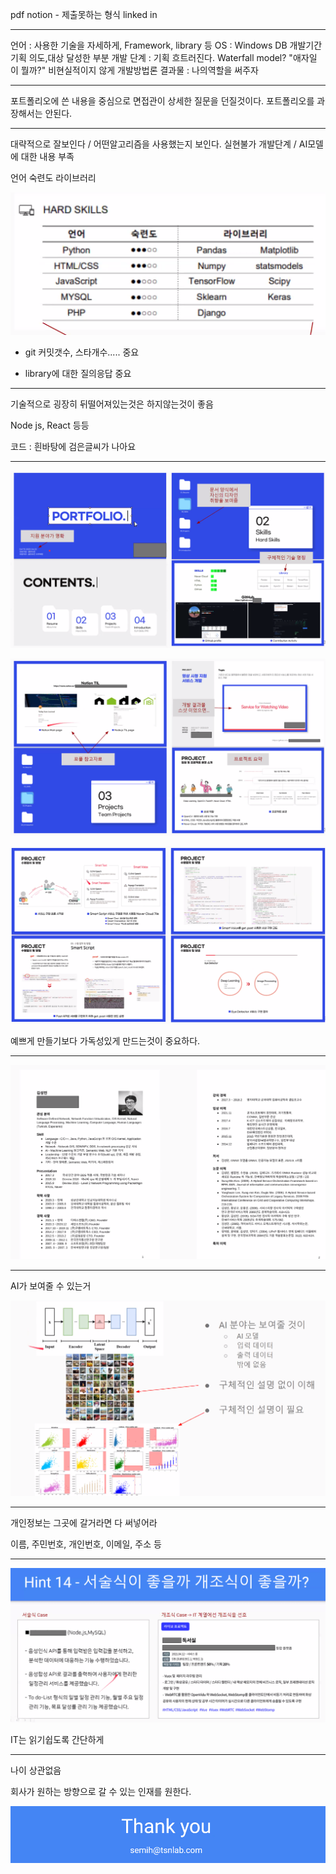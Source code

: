 pdf
notion - 제출못하는 형식
linked in

---

언어 : 사용한 기술을 자세하게, Framework, library 등
OS : Windows
DB
개발기간
기획 의도,대상
달성한 부분
개발 단계 : 기획 흐트러진다. Waterfall model? "애자일 이 뭘까?"
        비현실적이지 않게
        개발방법론 
결과물 : 나의역할을 써주자

---

포트폴리오에 쓴 내용을 중심으로 면접관이 상세한 질문을 던질것이다.
포트폴리오를 과장해서는 안된다.

---

대략적으로 잘보인다 / 어떤알고리즘을 사용했는지 보인다.
실현불가 개발단계 / AI모델에 대한 내용 부족

언어  숙련도  라이브러리

![image-20220526184611952](../img/image-20220526184611952.png)



- git 커밋갯수, 스타개수..... 중요

- library에 대한 질의응답 중요

---

기술적으로 굉장히 뒤떨어져있는것은 하지않는것이 좋음

Node js, React 등등

코드 : 흰바탕에 검은글씨가 나아요

---

![image-20220526184919345](../img/image-20220526184919345.png)

![image-20220526184947079](../img/image-20220526184947079.png)

![image-20220526185041437](../img/image-20220526185041437.png)

예쁘게 만들기보다 가독성있게 만드는것이 중요하다.

---

![image-20220526185251114](../img/image-20220526185251114.png)

---

AI가 보여줄 수 있는거

![image-20220526185552100](../img/image-20220526185552100.png)

---

개인정보는 그곳에 갈거라면 다 써넣어라

이름, 주민번호, 개인번호, 이메일, 주소 등

---

![image-20220526185838403](../img/image-20220526185838403.png)

IT는 읽기쉽도록 간단하게

---

나이 상관없음

회사가 원하는 방향으로 갈 수 있는 인재를 원한다.

![image-20220526193206581](../img/image-20220526193206581.png)
